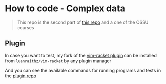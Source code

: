 # How to code - Complex data

> This repo is the second part of [this repo](https://github.com/luanraithz/OSSU-How-to-Code-Simple-data) and a one of the OSSU courses



## Plugin

In case you want to test, my fork of the [vim-racket plugin](https://github.com/wlangstroth/vim-racket) can be installed from `luanraithz/vim-racket` by any plugin manager

And you can see the available commands for running programs and tests in the [plugin repo](https://github.com/luanraithz/vim-racket)
